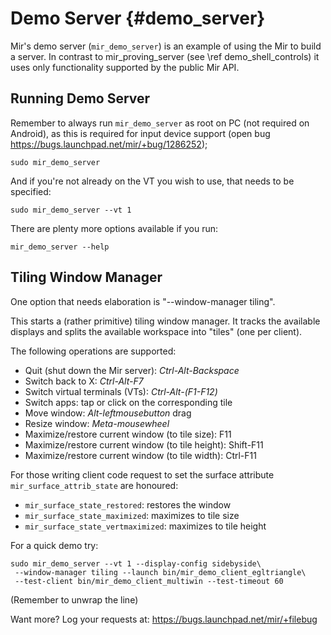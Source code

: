 Demo Server {#demo_server}
===========

Mir's demo server (`mir_demo_server`) is an example of using the Mir to
build a server. In contrast to mir_proving_server (see \ref demo_shell_controls)
it uses only functionality supported by the public Mir API.

Running Demo Server
-------------------

Remember to always run `mir_demo_server` as root on PC (not required on
Android), as this is required for input device support (open bug
https://bugs.launchpad.net/mir/+bug/1286252);

    sudo mir_demo_server

And if you're not already on the VT you wish to use, that needs to be
specified:

    sudo mir_demo_server --vt 1

There are plenty more options available if you run:

    mir_demo_server --help

Tiling Window Manager
---------------------

One option that needs elaboration is "--window-manager tiling".

This starts a (rather primitive) tiling window manager. It tracks the available
displays and splits the available workspace into "tiles" (one per client).

The following operations are supported:

 - Quit (shut down the Mir server): *Ctrl-Alt-Backspace*
 - Switch back to X: *Ctrl-Alt-F7*
 - Switch virtual terminals (VTs): *Ctrl-Alt-(F1-F12)*
 - Switch apps: tap or click on the corresponding tile
 - Move window: *Alt-leftmousebutton* drag
 - Resize window: *Meta-mousewheel*
 - Maximize/restore current window (to tile size): F11
 - Maximize/restore current window (to tile height): Shift-F11
 - Maximize/restore current window (to tile width): Ctrl-F11

For those writing client code request to set the surface attribute
`mir_surface_attrib_state` are honoured:
 - `mir_surface_state_restored`: restores the window 
 - `mir_surface_state_maximized`: maximizes to tile size
 - `mir_surface_state_vertmaximized`: maximizes to tile height

For a quick demo try:

    sudo mir_demo_server --vt 1 --display-config sidebyside\
     --window-manager tiling --launch bin/mir_demo_client_egltriangle\
     --test-client bin/mir_demo_client_multiwin --test-timeout 60

(Remember to unwrap the line)

Want more? Log your requests at: https://bugs.launchpad.net/mir/+filebug
